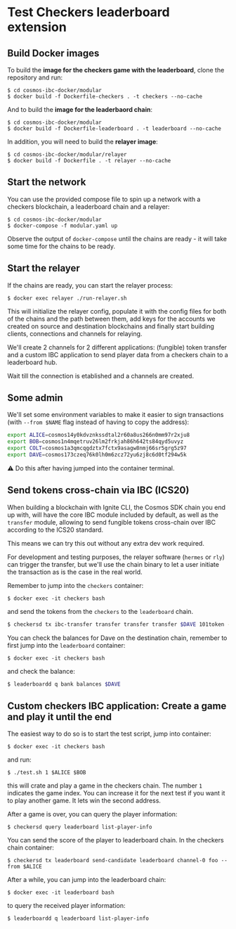 # Test Checkers leaderboard extension

## Build Docker images

To build the **image for the checkers game with the leaderboard**, clone the repository and run:

```
$ cd cosmos-ibc-docker/modular
$ docker build -f Dockerfile-checkers . -t checkers --no-cache
```

And to build the **image for the leaderbaord chain**:

```
$ cd cosmos-ibc-docker/modular
$ docker build -f Dockerfile-leaderboard . -t leaderboard --no-cache
```

In addition, you will need to build the **relayer image**:

```
$ cd cosmos-ibc-docker/modular/relayer
$ docker build -f Dockerfile . -t relayer --no-cache
```

## Start the network

You can use the provided compose file to spin up a network with a checkers blockchain, a leaderboard chain and a relayer:

```
$ cd cosmos-ibc-docker/modular
$ docker-compose -f modular.yaml up

```

Observe the output of `docker-compose` until the chains are ready - it will take some time for the chains to be ready. 

## Start the relayer

If the chains are ready, you can start the relayer process:

```
$ docker exec relayer ./run-relayer.sh 
```

This will initialize the relayer config, populate it with the config files for both of the chains and the path between them, add keys for the accounts we created on source and destination blockchains and finally start building clients, connections and channels for relaying.

We'll create 2 channels for 2 different applications: (fungible) token transfer and a custom IBC application to send player data from a checkers chain to a leaderboard hub.

Wait till the connection is etablished and a channels are created. 

## Some admin

We'll set some environment variables to make it easier to sign transactions (with `--from $NAME` flag instead of having to copy the address):
```bash
export ALICE=cosmos14y0kdvznkssdtal2r60a8us266n0mm97r2xju8
export BOB=cosmos1n4mqetruv26lm2frkjah86h642ts84qyd5uvyz
export COLT=cosmos1a3qmcqgdztx7fctx9asagw8nmj66sr5grg5z97
export DAVE=cosmos173czeq76k0lh0m6zcz72yu6zj8c6d0tf294w5k
```

:warning: Do this after having jumped into the container terminal.

## Send tokens cross-chain via IBC (ICS20)

When building a blockchain with Ignite CLI, the Cosmos SDK chain you end up with, will have the core IBC module included by default, as well as the `transfer` module, allowing to send fungible tokens cross-chain over IBC according to the ICS20 standard.

This means we can try this out without any extra dev work required.

For development and testing purposes, the relayer software (`hermes` or `rly`) can trigger the transfer, but we'll use the chain binary to let a user initiate the transaction as is the case in the real world.

Remember to jump into the `checkers` container:

```
$ docker exec -it checkers bash
```
and send the tokens from the `checkers` to the `leaderboard` chain.
```bash
$ checkersd tx ibc-transfer transfer transfer transfer $DAVE 101token --from $ALICE
```
You can check the balances for Dave on the destination chain, remember to first jump into the `leaderboard` container:
```
$ docker exec -it checkers bash
```
and check the balance:
```bash
$ leaderboardd q bank balances $DAVE
```


## Custom checkers IBC application: Create a game and play it until the end

The easiest way to do so is to start the test script, jump into container:

```
$ docker exec -it checkers bash
```

and run:

```
$ ./test.sh 1 $ALICE $BOB
```

this will crate and play a game in the checkers chain. The number `1` indicates the game index. You can increase it for the next test if you want it to play another game. It lets win the second address.

After a game is over, you can query the player information:

```
$ checkersd query leaderboard list-player-info
```

You can send the score of the player to leaderboard chain. In the checkers chain container:

```
$ checkersd tx leaderboard send-candidate leaderboard channel-0 foo --from $ALICE
```

After a while, you can jump into the leaderboard chain:

```
$ docker exec -it leaderboard bash
```

to query the received player information:

```
$ leaderboardd q leaderboard list-player-info
```